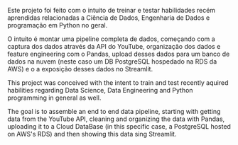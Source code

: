 Este projeto foi feito com o intuito de treinar e testar habilidades recém aprendidas relacionadas a Ciência de Dados, Engenharia de Dados e programação em Python no geral.

O intuito é montar uma pipeline completa de dados, começando com a captura dos dados através da API do YouTube, organização dos dados e feature engineering com o Pandas, upload desses dados para um banco de dados na nuvem (neste caso um DB PostgreSQL hospedado na RDS da AWS) e o a exposição desses dados no Streamlit.

This project was conceived with the intent to train and test recently aquired habilities regarding Data Science, Data Engineering and Python programming in general as well.

The goal is to assemble an end to end data pipeline, starting with getting data from the YouTube API, cleaning and organizing the data with Pandas, uploading it to a Cloud DataBase (in this specific case, a PostgreSQL hosted on AWS's RDS) and then showing this data sing Streamlit.